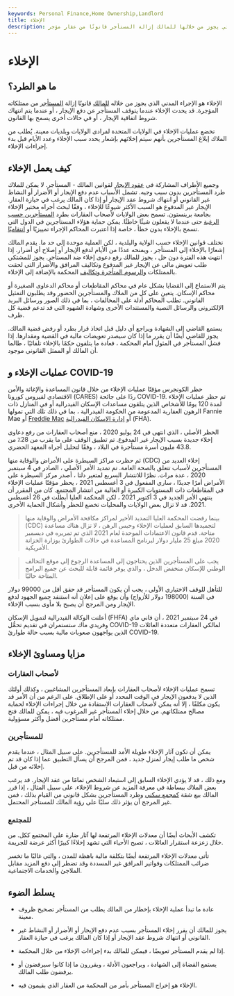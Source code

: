 ```yaml
---
keywords: Personal Finance,Home Ownership,Landlord
title: الإخلاء
description: الإخلاء هو العملية التي يجوز من خلالها للمالك إزالة المستأجر قانونًا من عقار مؤجر.
---
```


# الإخلاء
## ما هو الطرد؟

الإخلاء هو الإجراء المدني الذي يجوز من خلاله [للمالك](/landlord) قانونًا إزالة [المستأجر](/lessee) من ممتلكاته المؤجرة. قد يحدث الإخلاء عندما يتوقف المستأجر عن دفع الإيجار ، أو عندما يتم انتهاك شروط اتفاقية الإيجار ، أو في حالات أخرى يسمح بها القانون.

تخضع عمليات الإخلاء في الولايات المتحدة لفرادى الولايات وبلديات معينة. يُطلب من الملاك إبلاغ المستأجرين بأنهم سيتم إخلائهم بإشعار يحدد سبب الإخلاء وعدد الأيام قبل بدء إجراءات الإخلاء.

## كيف يعمل الإخلاء

وجميع الأطراف المشاركة في [عقود الإيجار](/lease) لقوانين المالك - المستأجر. لا يمكن للملاك طرد المستأجرين بدون سبب وجيه. تشمل الأسباب عدم دفع الإيجار أو الأضرار أو النشاط غير القانوني أو انتهاك شروط عقد الإيجار أو إذا كان المالك يرغب في حيازة العقار. الإيجار غير المدفوع هو السبب الأكثر شيوعًا للإخلاء ، وفقًا لبحث أجراه مختبر الإخلاء بجامعة برينستون. تسمح بعض الولايات لأصحاب العقارات بطرد [المستأجرين حسب الرغبة](/tenancy-at-will) حتى عندما لا يفعلون شيئًا خاطئًا. يمكن حماية هؤلاء المستأجرين في الدول التي تسمح بالإخلاء بدون خطأ ، خاصة إذا اعتبرت المحاكم الإجراء تمييزيًا أو [انتقاميًا](/retaliatory-eviction).

تختلف قوانين الإخلاء حسب الولاية والبلدية ، لكن العملية موحدة إلى حد ما. يقدم المالك إشعارًا بالإخلاء إلى المستأجر ، ويمنحه عددًا من الأيام لدفع الإيجار أو إصلاح أي أضرار. إذا انتهت هذه الفترة دون حل ، يجوز للمالك رفع دعوى إخلاء ضد المستأجر. يجوز للمشتكي طلب تعويض مالي عن الإيجار غير المدفوع وتكاليف المرافق والأضرار التي لحقت بالممتلكات [والرسوم المتأخرة وتكاليف](/late-fee) المحكمة بالإضافة إلى الإخلاء.

يتم الاستماع إلى القضايا بشكل عام في محاكم المقاطعات أو محاكم الدعاوى الصغيرة أو محاكم الإسكان. يتعين على كل من الملاك والمستأجرين الحضور وقد يطلبون التمثيل القانوني. تطلب المحاكم أدلة على المخالفات ، بما في ذلك الصور ورسائل البريد الإلكتروني والرسائل النصية والمستندات الأخرى وشهادة الشهود التي قد تدعم قضية كل طرف.

يستمع القاضي إلى الشهادة ويراجع أي دليل قبل اتخاذ قرار بطرد أو رفض قضية المالك. يجوز للقاضي أيضًا أن يقرر ما إذا كان سيصدر تعويضات مالية في القضية ومقدارها. إذا فشل المستأجر في المثول أمام المحكمة ، فعادة ما يتلقون حكمًا بالإخلاء تلقائيًا ، طالما أن المالك أو الممثل القانوني موجود.

## عمليات الإخلاء و COVID-19

حظر الكونجرس مؤقتًا عمليات الإخلاء من خلال قانون المساعدة والإغاثة والأمن الاقتصادي لفيروس كورونا (CARES) ردًا على جائحة COVID-19. تم حظر عمليات الإخلاء لمدة 120 يومًا للأشخاص الذين يتلقون مساعدات الإسكان الفيدرالية أو في المنازل ذات الرهون العقارية المدعومة من الحكومة الفيدرالية ، بما في ذلك تلك التي تمولها Fannie Mae أو [Freddie Mac](/freddiemac) أو [إدارة الإسكان الفيدرالية](/federal-housing-administration) (FHA).

الحظر الأصلي ، الذي انتهى في 24 يوليو 2020 ، منع أصحاب العقارات من رفع دعاوى إخلاء جديدة بسبب الإيجار غير المدفوع. تم تطبيق الوقف على ما يقرب من 28٪ من 43.8 مليون أسرة مستأجرة في البلاد ، وفقًا لتحليل أجراه المعهد الحضري.

ثم حظرت مراكز السيطرة على الأمراض والوقاية منها (CDC) إخلاء العديد من المستأجرين لأسباب تتعلق بالصحة العامة. تم تمديد الأمر الأصلي ، الصادر في 4 سبتمبر 2020 ، عدة مرات. نظرًا للانتشار السريع لمتغير دلتا ، أصدر مركز السيطرة على الأمراض أمرًا جديدًا ، ساري المفعول في 3 أغسطس 2021 ، يحظر مؤقتًا عمليات الإخلاء في المقاطعات ذات المستويات الكبيرة أو العالية من انتشار المجتمع. كان من المقرر أن ينتهي الأمر الجديد في 3 أكتوبر 2021 ، لكن المحكمة العليا أبطلت في 26 أغسطس 2021. قد لا تزال بعض الولايات والمحليات تخضع للحظر وأشكال الحماية الأخرى.

> بينما رفضت المحكمة العليا التمديد الأخير لمراكز مكافحة الأمراض والوقاية منها (CDC) لتجميدها السابق لعمليات الإخلاء وحبس الرهن ، لا تزال هناك مساعدة متاحة. قدم قانون الاعتمادات الموحدة لعام 2021 الذي تم تمريره في ديسمبر 2020 مبلغ 25 مليار دولار لبرنامج المساعدة في حالات الطوارئ بوزارة الخزانة الأمريكية.

>

>

>

> يجب على المستأجرين الذين يحتاجون إلى المساعدة الرجوع إلى موقع التحالف الوطني للإسكان منخفض الدخل ، والذي يوفر قائمة قابلة للبحث عن جميع البرامج المتاحة حاليًا.

>

للتأهل للوقف الاختياري الأولي ، يجب أن يكون المستأجر قد حقق أقل من 99000 دولار في السنة (198000 دولار للأزواج) وأن يوقع على إعلان أنه استنفد جميع الجهود لدفع الإيجار ومن المرجح أن يصبح بلا مأوى بسبب الإخلاء.

أعلنت الوكالة الفيدرالية لتمويل الإسكان (FHFA) في 24 سبتمبر 2021 ، أن فاني ماي وفريدي ماك ستستمران في تقديم تحمُّل COVID-19 لمالكي العقارات متعددة العائلات الذين يواجهون صعوبات مالية بسبب حالة طوارئ COVID-19.

## مزايا ومساوئ الإخلاء

### لأصحاب العقارات

تسمح عمليات الإخلاء لأصحاب العقارات بإبعاد المستأجرين المشاغبين ، وكذلك أولئك الذين لا يدفعون الإيجار في الوقت المحدد أو على الإطلاق. على الرغم من أن الأمر قد يكون مكلفًا ، إلا أنه يمكن لأصحاب العقارات الاستفادة من خلال إجراءات الإخلاء لحماية مصالح ممتلكاتهم. من خلال إخلاء المستأجر غير المرغوب فيه ، يمكن للمالك فتح ممتلكاته أمام مستأجرين أفضل وأكثر مسؤولية.

### للمستأجرين

يمكن أن تكون آثار الإخلاء طويلة الأمد للمستأجرين. على سبيل المثال ، عندما يقدم شخص ما طلب إيجار لمنزل جديد ، فمن المرجح أن يسأل التطبيق عما إذا كان قد تم إخلائه من قبل.

ومع ذلك ، قد لا يؤدي الإخلاء السابق إلى استبعاد الشخص تمامًا من عقد الإيجار. قد يرغب بعض الملاك ببساطة في معرفة المزيد عن شروط الإخلاء. على سبيل المثال ، إذا قرر المالك بيع شقة [كمجمع سكني](/condominium) وطرد المستأجرين بشكل قانوني من القيام بذلك ، فمن غير المرجح أن يؤثر ذلك سلبًا على رؤية المالك للمستأجر المحتمل.

### للمجتمع

تكشف الأبحاث أيضًا أن معدلات الإخلاء المرتفعة لها آثار ضارة على المجتمع ككل. من خلال زعزعة استقرار العائلات ، تصبح الأحياء التي تشهد إخلاءًا كبيرًا أكثر عرضة للجريمة.

تأتي معدلات الإخلاء المرتفعة أيضًا بتكلفة مالية باهظة للمدن ، والتي غالبًا ما تخسر ضرائب الممتلكات وفواتير المرافق غير المسددة وقد تضطر إلى دفع المزيد مقابل الملاجئ والخدمات الاجتماعية.

## يسلط الضوء

- عادة ما تبدأ عملية الإخلاء بإخطار من المالك يطلب من المستأجر تصحيح ظروف معينة.

- يجوز للمالك أن يقرر إخلاء المستأجر بسبب عدم دفع الإيجار أو الأضرار أو النشاط غير القانوني أو انتهاك شروط عقد الإيجار أو إذا كان المالك يرغب في حيازة العقار.

- إذا لم يقدم المستأجر تعويضًا ، فيمكن للمالك بدء إجراءات الإخلاء من خلال المحكمة.

- يستمع القضاة إلى الشهادة ، ويراجعون الأدلة ، ويقررون ما إذا كانوا سيرفضون أو يرفضون طلب المالك.

- الإخلاء هو إخراج المستأجر بأمر من المحكمة من العقار الذي يقيمون فيه.

